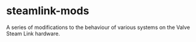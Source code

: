 # steamlink-mods
A series of modifications to the behaviour of various systems on the Valve Steam Link hardware.
